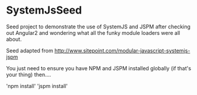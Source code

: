 # SystemJsSeed
Seed project to demonstrate the use of SystemJS and JSPM after checking out Angular2 and wondering what all the funky module loaders were all about.

 Seed adapted from http://www.sitepoint.com/modular-javascript-systemjs-jspm
 
 You just need to ensure you have NPM and JSPM installed globally (if that's your thing) then....
 
 'npm install' 
 'jspm install' 
